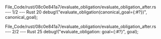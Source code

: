 File_Code/rust/08c0e841a7/evaluate_obligation/evaluate_obligation_after.rs --- 1/2 --- Rust
                                                                                                                                                            20     debug!("evaluate_obligation(canonical_goal={:#?})", canonical_goal);

File_Code/rust/08c0e841a7/evaluate_obligation/evaluate_obligation_after.rs --- 2/2 --- Rust
                                                                                                                                                            25             debug!("evaluate_obligation: goal={:#?}", goal);


